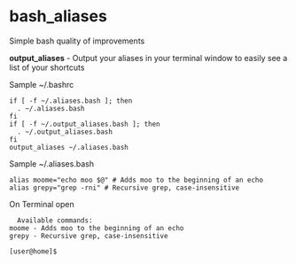 # bash_aliases
Simple bash quality of improvements

**output_aliases** - Output your aliases in your terminal window to easily see a list of your shortcuts

Sample ~/.bashrc
```
if [ -f ~/.aliases.bash ]; then
  . ~/.aliases.bash
fi
if [ -f ~/.output_aliases.bash ]; then
  . ~/.output_aliases.bash
fi
output_aliases ~/.aliases.bash
```
Sample ~/.aliases.bash
```
alias moome="echo moo $@" # Adds moo to the beginning of an echo
alias grepy="grep -rni" # Recursive grep, case-insensitive
```
On Terminal open
```
  Available commands:
moome - Adds moo to the beginning of an echo
grepy - Recursive grep, case-insensitive

[user@home]$ 
```
